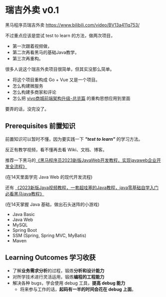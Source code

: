 # 瑞吉外卖 v0.1

黑马程序员瑞吉外卖 https://www.bilibili.com/video/BV13a411q753/

不过重点应该是尝试 test to learn 的方法，做两次项目，

- 第一次跟着视频做，
- 第二次再看黑马的基础Java教学，
- 第三次再重构。

很多人说这个瑞吉外卖项目很简单，但其实没那么简单。

- 将这个项目重构成 Go + Vue 又是一个项目。
- 怎么构建微服务
- 怎么构建多商家和评论
- 怎么把 [vivo商城前端架构升级-总览篇](https://mp.weixin.qq.com/s/vD9yvYNaxTQBLABik6aqNg) 的重构思想应用到里面

要弄的话，没完没了。

## Prerequisites 前置知识

前置知识可以暂时不懂，因为要实践一下 ***"test to learn"*** 的学习方法。

反正有教学视频，看不懂再去看 Wiki、文档、博客。

推荐一下黑马的[《黑马程序员2023新版JavaWeb开发教程，实现javaweb企业开发全流程》](https://www.bilibili.com/video/BV1m84y1w7Tb/)

(在14天里面学完 Java Web 的现代开发流程)

还有 [《2023新版Java视频教程，一套超哇塞的Java教程，java零基础自学入门必看黑马java教程》 ](https://www.bilibili.com/video/BV1Fv4y1q7ZH)

(在14天掌握 Java 基础，做出石头迷阵的小游戏)

- Java Basic 
- Java Web 
- MySQL 
- Spring Boot
- SSM (Spring, Spring MVC, MyBatis) 
- Maven 


## Learning Outcomes 学习收获

- 了解**业务需求分析**的过程，锻炼**分析和设计能力**
- 对所学技术进行灵活运用，锻炼**编程的工程能力**
- 解决各种 bugs，学会使用 debug 工具，**提高 debug 能力**
  - 将来参与工作的话，**起码有一半的时间会花在 debug 上面**。 


